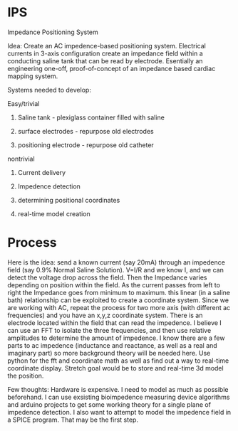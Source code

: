 # IPS
Impedance Positioning System

Idea: Create an AC impedence-based positioning system. Electrical currents in 3-axis configuration create an impedance field within a conducting saline tank that can be read by electrode. Esentially an engineering one-off, proof-of-concept of an impedance based cardiac mapping system.

Systems needed to develop:

Easy/trivial

1) Saline tank - plexiglass container filled with saline

2) surface electrodes - repurpose old electrodes

3) positioning electrode - repurpose old catheter

nontrivial

1) Current delivery

2) Impedence detection

3) determining positional coordinates

4) real-time model creation


Process
=======

Here is the idea: send a known current (say 20mA) through an impedence field (say 0.9% Normal Saline Solution). V=I/R and we know I, and we can detect the voltage drop across the field. Then the Impedance varies depending on position within the field. As the current passes from left to right the Impedance goes from minimum to maximum. this linear (in a saline bath) relationship can be exploited to create a coordinate system. Since we are working with AC, repeat the process for two more axis (with different ac frequencies) and you have an x,y,z coordinate system. There is an electrode located within the field that can read the impedence. I believe I can use an FFT to isolate the three frequencies, and then use relative amplitudes to determine the amount of impedence. I know there are a few parts to ac impedence (inductance and reactance, as well as a real and imaginary part) so more background theory will be needed here. Use python for the fft and coordinate math as well as find out a way to real-time coordinate display. Stretch goal would be to store and real-time 3d model the position.

Few thoughts: Hardware is expensive. I need to model as much as possible beforehand. I can use exsisting bioimpedence measuring device algorithms and arduino projects to get some working theory for a single plane of impedence detection. I also want to attempt to model the impedence field in a SPICE program. That may be the first step.